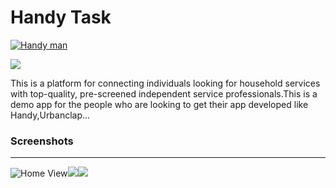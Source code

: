 
# Handy Task

[![Handy man ](https://www.localsearch.com.au/sys/ld/68/LISTINGS/895/56/8955608/8955608_1596714_LD.png "Handy man ")](dusmel.github.io "Handy man ")

![](https://img.shields.io/github/release/pandao/editor.md.svg) 


This is  a platform for connecting individuals looking for household services with top-quality, pre-screened independent service professionals.This is a demo app for the people who are looking to get their app developed like Handy,Urbanclap...

### Screenshots

------------

![](https://dusmel.github.io/img/mockup/hm0.png "Home View")![](https://dusmel.github.io/img/mockup/hm1.png)![](https://dusmel.github.io/img/mockup/hm2.png)
